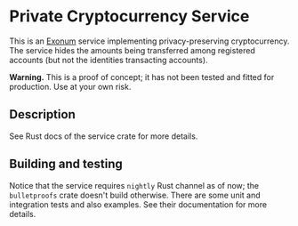 # Private Cryptocurrency Service

This is an [Exonum] service implementing privacy-preserving cryptocurrency. The service hides the amounts being
transferred among registered accounts (but not the identities transacting accounts).

**Warning.** This is a proof of concept; it has not been tested and fitted for production. Use at your own risk.

## Description

See Rust docs of the service crate for more details.

## Building and testing

Notice that the service requires `nightly` Rust channel as of now; the `bulletproofs` crate doesn't build otherwise.
There are some unit and integration tests and also examples. See their documentation for more details.

[Exonum]: https://exonum.com/
[bulletproofs-rs]: https://doc.dalek.rs/bulletproofs/
[bulletproofs]: https://eprint.iacr.org/2017/1066.pdf
[pedersen]: https://en.wikipedia.org/wiki/Commitment_scheme
[demo]: https://github.com/exonum/exonum/tree/master/examples